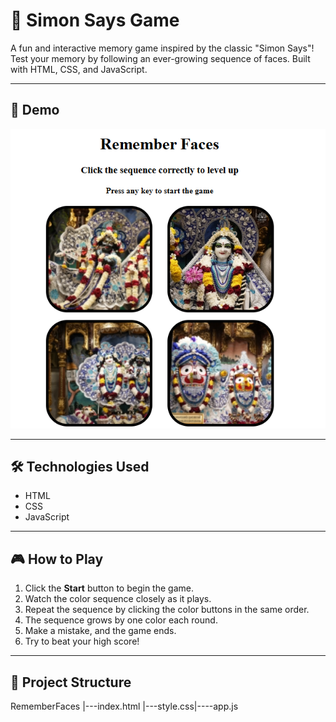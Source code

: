 # 🧠 Simon Says Game

A fun and interactive memory game inspired by the classic "Simon Says"! Test your memory by following an ever-growing sequence of faces. Built with HTML, CSS, and JavaScript.

---

## 📸 Demo

![alt text](image.png)

---

## 🛠️ Technologies Used

- HTML
- CSS
- JavaScript

---

## 🎮 How to Play

1. Click the **Start** button to begin the game.
2. Watch the color sequence closely as it plays.
3. Repeat the sequence by clicking the color buttons in the same order.
4. The sequence grows by one color each round.
5. Make a mistake, and the game ends.
6. Try to beat your high score!

---

## 📂 Project Structure

RememberFaces |---index.html |---style.css|----app.js
